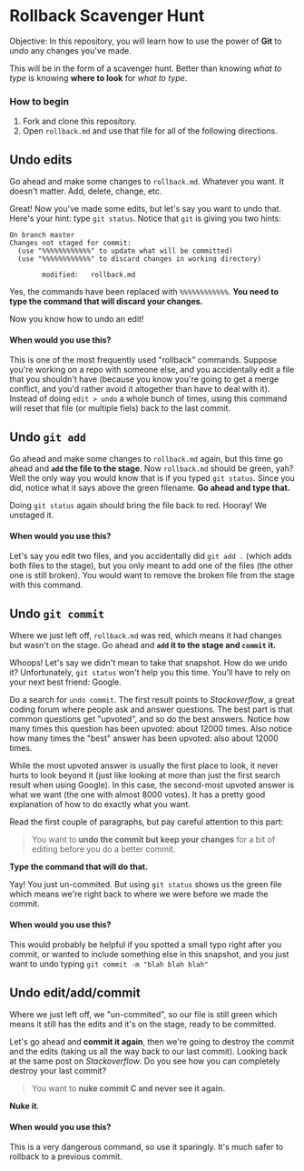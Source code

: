 # Rollback Scavenger Hunt

Objective: In this repository, you will learn how to use the power of **Git** to _undo_ any changes you've made.

This will be in the form of a scavenger hunt.  Better than knowing _what to type_ is knowing **where to look** for _what to type_.

### How to begin

1. Fork and clone this repository.
2. Open `rollback.md` and use that file for all of the following directions.

## Undo edits
Go ahead and make some changes to `rollback.md`.  Whatever you want.  It doesn't matter.  Add, delete, change, etc.

Great! Now you've made some edits, but let's say you want to undo that.  Here's your hint: type `git status`.  Notice that `git` is giving you two hints:

```
On branch master
Changes not staged for commit:
  (use "%%%%%%%%%%%%" to update what will be committed)
  (use "%%%%%%%%%%%%" to discard changes in working directory)

        modified:   rollback.md
```
Yes, the commands have been replaced with `%%%%%%%%%%%%`.  **You need to type the command that will discard your changes.**

Now you know how to undo an edit!

#### When would you use this?
This is one of the most frequently used "rollback" commands.  Suppose you're working on a repo with someone else, and you accidentally edit a file that you shouldn't have (because you know you're going to get a merge conflict, and you'd rather avoid it altogether than have to deal with it). Instead of doing `edit > undo` a whole bunch of times, using this command will reset that file (or multiple fiels) back to the last commit.

## Undo `git add`
Go ahead and make some changes to `rollback.md` again, but this time go ahead and **`add` the file to the stage**.  Now `rollback.md` should be green, yah?  Well the only way you would know that is if you typed `git status`.  Since you did, notice what it says above the green filename.  **Go ahead and type that.**

Doing `git status` again should bring the file back to red.  Hooray!  We unstaged it.

#### When would you use this?
Let's say you edit two files, and you accidentally did `git add .` (which adds both files to the stage), but you only meant to add one of the files (the other one is still broken).  You would want to remove the broken file from the stage with this command.

## Undo `git commit`
Where we just left off, `rollback.md` was red, which means it had changes but wasn't on the stage.  Go ahead and **`add` it to the stage and `commit` it.**

Whoops! Let's say we didn't mean to take that snapshot.  How do we undo it?  Unfortunately, `git status` won't help you this time.  You'll have to rely on your next best friend: Google.

Do a search for `undo commit`.  The first result points to _Stackoverflow_, a great coding forum where people ask and answer questions.  The best part is that common questions get "upvoted", and so do the best answers.  Notice how many times this question has been upvoted: about 12000 times.  Also notice how many times the "best" answer has been upvoted: also about 12000 times.

While the most upvoted answer is usually the first place to look, it never hurts to look beyond it (just like looking at more than just the first search result when using Google).  In this case, the second-most upvoted answer is what we want (the one with almost 8000 votes).  It has a pretty good explanation of how to do exactly what you want.

Read the first couple of paragraphs, but pay careful attention to this part:
> You want to **undo the commit but keep your changes** for a bit of editing before you do a better commit.
>

**Type the command that will do that.**

Yay! You just un-commited.  But using `git status` shows us the green file which means we're right back to where we were before we made the commit.

#### When would you use this?
This would probably be helpful if you spotted a small typo right after you commit, or wanted to include something else in this snapshot, and you just want to undo typing `git commit -m "blah blah blah"`

## Undo edit/add/commit

Where we just left off, we "un-commited", so our file is still green which means it still has the edits and it's on the stage, ready to be committed.

Let's go ahead and **commit it again**, then we're going to destroy the commit and the edits (taking us all the way back to our last commit).  Looking back at the same post on _Stackoverflow_.  Do you see how you can completely destroy your last commit?

> You want to **nuke commit C and never see it again.**
>

**Nuke it**.

#### When would you use this?
This is a very dangerous command, so use it sparingly.  It's much safer to rollback to a previous commit.